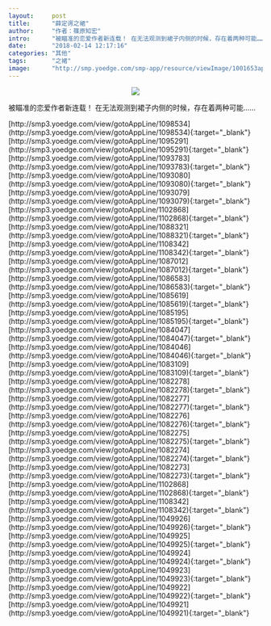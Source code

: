 ```yaml
---
layout:     post
title:      "薛定谔之裙"
author:     "作者：篠原知宏"
intro:      "被瞄准的恋爱作者新连载！ 在无法观测到裙子内侧的时候，存在着两种可能……"
date:       "2018-02-14 12:17:16"
categories: "其他"
tags:       "之裙"
image:      "http://smp.yoedge.com/smp-app/resource/viewImage/1001653appline.png"
---
```

<div style="text-align: center">
<p><img src="http://smp.yoedge.com/smp-app/resource/viewImage/1001653appline.png"/></p>
</div>
<p class="post-meta">
<span>被瞄准的恋爱作者新连载！ 在无法观测到裙子内侧的时候，存在着两种可能……</span>
</p>
[http://smp3.yoedge.com/view/gotoAppLine/1098534](http://smp3.yoedge.com/view/gotoAppLine/1098534){:target="_blank"}
[http://smp3.yoedge.com/view/gotoAppLine/1095291](http://smp3.yoedge.com/view/gotoAppLine/1095291){:target="_blank"}
[http://smp3.yoedge.com/view/gotoAppLine/1093783](http://smp3.yoedge.com/view/gotoAppLine/1093783){:target="_blank"}
[http://smp3.yoedge.com/view/gotoAppLine/1093080](http://smp3.yoedge.com/view/gotoAppLine/1093080){:target="_blank"}
[http://smp3.yoedge.com/view/gotoAppLine/1093079](http://smp3.yoedge.com/view/gotoAppLine/1093079){:target="_blank"}
[http://smp3.yoedge.com/view/gotoAppLine/1102868](http://smp3.yoedge.com/view/gotoAppLine/1102868){:target="_blank"}
[http://smp3.yoedge.com/view/gotoAppLine/1088321](http://smp3.yoedge.com/view/gotoAppLine/1088321){:target="_blank"}
[http://smp3.yoedge.com/view/gotoAppLine/1108342](http://smp3.yoedge.com/view/gotoAppLine/1108342){:target="_blank"}
[http://smp3.yoedge.com/view/gotoAppLine/1087012](http://smp3.yoedge.com/view/gotoAppLine/1087012){:target="_blank"}
[http://smp3.yoedge.com/view/gotoAppLine/1086583](http://smp3.yoedge.com/view/gotoAppLine/1086583){:target="_blank"}
[http://smp3.yoedge.com/view/gotoAppLine/1085619](http://smp3.yoedge.com/view/gotoAppLine/1085619){:target="_blank"}
[http://smp3.yoedge.com/view/gotoAppLine/1085195](http://smp3.yoedge.com/view/gotoAppLine/1085195){:target="_blank"}
[http://smp3.yoedge.com/view/gotoAppLine/1084047](http://smp3.yoedge.com/view/gotoAppLine/1084047){:target="_blank"}
[http://smp3.yoedge.com/view/gotoAppLine/1084046](http://smp3.yoedge.com/view/gotoAppLine/1084046){:target="_blank"}
[http://smp3.yoedge.com/view/gotoAppLine/1083109](http://smp3.yoedge.com/view/gotoAppLine/1083109){:target="_blank"}
[http://smp3.yoedge.com/view/gotoAppLine/1082278](http://smp3.yoedge.com/view/gotoAppLine/1082278){:target="_blank"}
[http://smp3.yoedge.com/view/gotoAppLine/1082277](http://smp3.yoedge.com/view/gotoAppLine/1082277){:target="_blank"}
[http://smp3.yoedge.com/view/gotoAppLine/1082276](http://smp3.yoedge.com/view/gotoAppLine/1082276){:target="_blank"}
[http://smp3.yoedge.com/view/gotoAppLine/1082275](http://smp3.yoedge.com/view/gotoAppLine/1082275){:target="_blank"}
[http://smp3.yoedge.com/view/gotoAppLine/1082274](http://smp3.yoedge.com/view/gotoAppLine/1082274){:target="_blank"}
[http://smp3.yoedge.com/view/gotoAppLine/1082273](http://smp3.yoedge.com/view/gotoAppLine/1082273){:target="_blank"}
[http://smp3.yoedge.com/view/gotoAppLine/1102868](http://smp3.yoedge.com/view/gotoAppLine/1102868){:target="_blank"}
[http://smp3.yoedge.com/view/gotoAppLine/1108342](http://smp3.yoedge.com/view/gotoAppLine/1108342){:target="_blank"}
[http://smp3.yoedge.com/view/gotoAppLine/1049926](http://smp3.yoedge.com/view/gotoAppLine/1049926){:target="_blank"}
[http://smp3.yoedge.com/view/gotoAppLine/1049925](http://smp3.yoedge.com/view/gotoAppLine/1049925){:target="_blank"}
[http://smp3.yoedge.com/view/gotoAppLine/1049924](http://smp3.yoedge.com/view/gotoAppLine/1049924){:target="_blank"}
[http://smp3.yoedge.com/view/gotoAppLine/1049923](http://smp3.yoedge.com/view/gotoAppLine/1049923){:target="_blank"}
[http://smp3.yoedge.com/view/gotoAppLine/1049922](http://smp3.yoedge.com/view/gotoAppLine/1049922){:target="_blank"}
[http://smp3.yoedge.com/view/gotoAppLine/1049921](http://smp3.yoedge.com/view/gotoAppLine/1049921){:target="_blank"}


